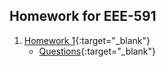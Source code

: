 ## Homework for EEE-591

1. [Homework 1](./hw1/){:target="_blank"}
    - [Questions](./hw1/hw1_root.pdf){:target="_blank"}   
